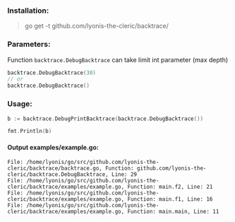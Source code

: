 ### Installation:
> go get -t github.com/lyonis-the-cleric/backtrace/

### Parameters:

Function `backtrace.DebugBacktrace` can take limit int parameter (max depth)

```go
backtrace.DebugBacktrace(30)
// or
backtrace.DebugBacktrace()
```


### Usage:

```go
b := backtrace.DebugPrintBacktrace(backtrace.DebugBacktrace())

fmt.Println(b)
```

#### Output examples/example.go:
```
File: /home/lyonis/go/src/github.com/lyonis-the-cleric/backtrace/backtrace.go, Function: github.com/lyonis-the-cleric/backtrace.DebugBacktrace, Line: 29 
File: /home/lyonis/go/src/github.com/lyonis-the-cleric/backtrace/examples/example.go, Function: main.f2, Line: 21 
File: /home/lyonis/go/src/github.com/lyonis-the-cleric/backtrace/examples/example.go, Function: main.f1, Line: 16 
File: /home/lyonis/go/src/github.com/lyonis-the-cleric/backtrace/examples/example.go, Function: main.main, Line: 11 
```
